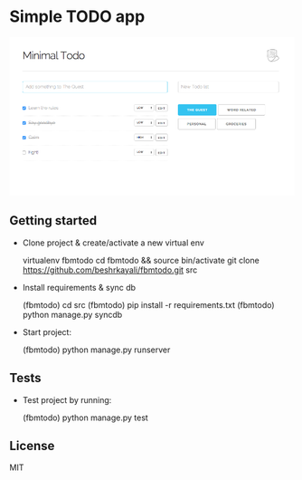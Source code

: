 # Simple TODO app

![Screenshot](/screenshot.png?raw=true "Screenshot")

## Getting started

- Clone project & create/activate a new virtual env
    
    virtualenv fbmtodo
    cd fbmtodo && source bin/activate
    git clone https://github.com/beshrkayali/fbmtodo.git src

- Install requirements & sync db
    
    (fbmtodo) cd src
    (fbmtodo) pip install -r requirements.txt
    (fbmtodo) python manage.py syncdb

- Start project:
    
    (fbmtodo) python manage.py runserver


## Tests

- Test project by running:

    (fbmtodo) python manage.py test


## License

MIT